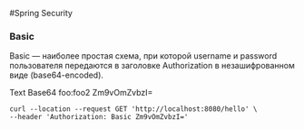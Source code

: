 #Spring Security

### Basic 
Basic — наиболее простая схема, при которой username и password пользователя передаются
 в заголовке Authorization в незашифрованном виде (base64-encoded).

Text        Base64
foo:foo2    Zm9vOmZvbzI=

```
curl --location --request GET 'http://localhost:8080/hello' \
--header 'Authorization: Basic Zm9vOmZvbzI='
```